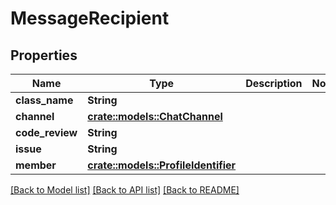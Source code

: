# MessageRecipient

## Properties

Name | Type | Description | Notes
------------ | ------------- | ------------- | -------------
**class_name** | **String** |  | 
**channel** | [**crate::models::ChatChannel**](ChatChannel.md) |  | 
**code_review** | **String** |  | 
**issue** | **String** |  | 
**member** | [**crate::models::ProfileIdentifier**](ProfileIdentifier.md) |  | 

[[Back to Model list]](../README.md#documentation-for-models) [[Back to API list]](../README.md#documentation-for-api-endpoints) [[Back to README]](../README.md)


